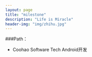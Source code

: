 ```yaml
---
layout: page
title: "milestone"
description: "Life is Miracle"
header-img: "img/zhihu.jpg"
---
```



###Path：


- Coohao Software Tech   Android开发







